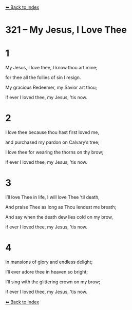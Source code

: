 [⬅️ Back to index](../README.md)

# 321 – My Jesus, I Love Thee





# 1

My Jesus, I love thee, I know thou art mine;

for thee all the follies of sin I resign.

My gracious Redeemer, my Savior art thou;

if ever I loved thee, my Jesus, ’tis now.



# 2

I love thee because thou hast first loved me,

and purchased my pardon on Calvary’s tree;

I love thee for wearing the thorns on thy brow;

if ever I loved thee, my Jesus, ’tis now.



# 3

I’ll love Thee in life, I will love Thee ’til death,

And praise Thee as long as Thou lendest me breath;

And say when the death dew lies cold on my brow,

if ever I loved thee, my Jesus, ’tis now.



# 4

In mansions of glory and endless delight;

I’ll ever adore thee in heaven so bright;

I’ll sing with the glittering crown on my brow;

if ever I loved thee, my Jesus, ’tis now.

[⬅️ Back to index](../README.md)
